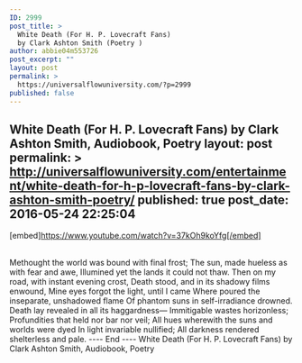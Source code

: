```yaml
---
ID: 2999
post_title: >
  White Death (For H. P. Lovecraft Fans)
  by Clark Ashton Smith (Poetry )
author: abbie04m553726
post_excerpt: ""
layout: post
permalink: >
  https://universalflowuniversity.com/?p=2999
published: false
---
```

White Death (For H. P. Lovecraft Fans) by Clark Ashton Smith, Audiobook, Poetry
layout: post
permalink: >
  http://universalflowuniversity.com/entertainment/white-death-for-h-p-lovecraft-fans-by-clark-ashton-smith-poetry/
published: true
post_date: 2016-05-24 22:25:04
---
[embed]https://www.youtube.com/watch?v=37kOh9koYfg[/embed]</br></br>
<p>Methought the world was bound with final frost;
The sun, made hueless as with fear and awe,
Illumined yet the lands it could not thaw.
Then on my road, with instant evening crost,
Death stood, and in its shadowy films enwound,
Mine eyes forgot the light, until I came
Where poured the inseparate, unshadowed flame
Of phantom suns in self-irradiance drowned.
Death lay revealed in all its haggardness—
Immitigable wastes horizonless;
Profundities that held nor bar nor veil;
All hues wherewith the suns and worlds were dyed
In light invariable nullified;
All darkness rendered shelterless and pale.
---- End ----
White Death (For H. P. Lovecraft Fans) by Clark Ashton Smith, Audiobook, Poetry</p>